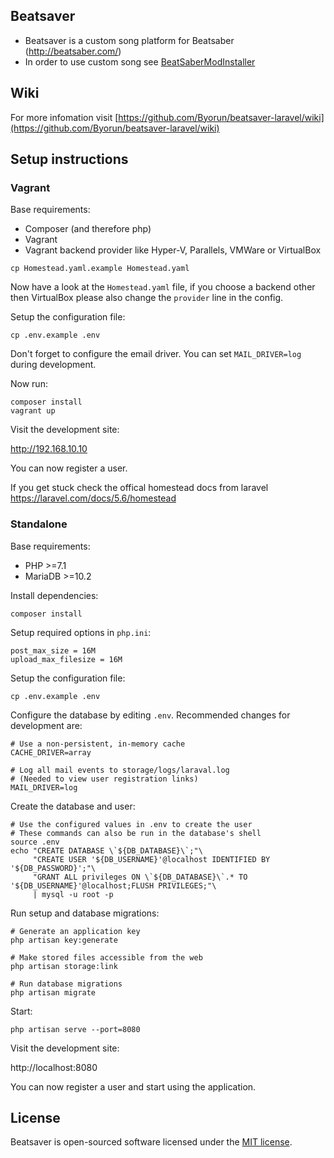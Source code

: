 ## Beatsaver

- Beatsaver is a custom song platform for Beatsaber (http://beatsaber.com/)
- In order to use custom song see [BeatSaberModInstaller](https://github.com/Umbranoxio/BeatSaberModInstaller/releases)

## Wiki
For more infomation visit [https://github.com/Byorun/beatsaver-laravel/wiki](https://github.com/Byorun/beatsaver-laravel/wiki)

## Setup instructions

### Vagrant

Base requirements:
* Composer (and therefore php)
* Vagrant
* Vagrant backend provider like Hyper-V, Parallels, VMWare or VirtualBox

```
cp Homestead.yaml.example Homestead.yaml
```

Now have a look at the `Homestead.yaml` file, if you choose a backend other then VirtualBox please also change the `provider` line in the config.

Setup the configuration file:
```
cp .env.example .env
```
Don't forget to configure the email driver. You can set `MAIL_DRIVER=log` during development.

Now run:
```
composer install
vagrant up
```

Visit the development site:

http://192.168.10.10

You can now register a user.

If you get stuck check the offical homestead docs from laravel https://laravel.com/docs/5.6/homestead

### Standalone

Base requirements:

* PHP >=7.1
* MariaDB >=10.2

Install dependencies:

```
composer install
```

Setup required options in `php.ini`:

```
post_max_size = 16M
upload_max_filesize = 16M
```

Setup the configuration file:

```
cp .env.example .env
```

Configure the database by editing `.env`. Recommended changes for development are:
```
# Use a non-persistent, in-memory cache
CACHE_DRIVER=array

# Log all mail events to storage/logs/laraval.log
# (Needed to view user registration links)
MAIL_DRIVER=log
```

Create the database and user:

```
# Use the configured values in .env to create the user
# These commands can also be run in the database's shell
source .env
echo "CREATE DATABASE \`${DB_DATABASE}\`;"\
     "CREATE USER '${DB_USERNAME}'@localhost IDENTIFIED BY '${DB_PASSWORD}';"\
     "GRANT ALL privileges ON \`${DB_DATABASE}\`.* TO '${DB_USERNAME}'@localhost;FLUSH PRIVILEGES;"\
     | mysql -u root -p
```

Run setup and database migrations:

```
# Generate an application key
php artisan key:generate

# Make stored files accessible from the web
php artisan storage:link

# Run database migrations
php artisan migrate
```

Start:

```
php artisan serve --port=8080
```

Visit the development site:

http://localhost:8080

You can now register a user and start using the application.

## License

Beatsaver is open-sourced software licensed under the [MIT license](https://opensource.org/licenses/MIT).
